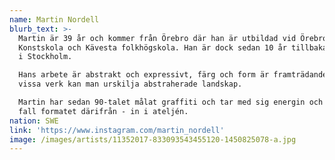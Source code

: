 ```yaml
---
name: Martin Nordell
blurb_text: >-
  Martin är 39 år och kommer från Örebro där han är utbildad vid Örebro
  Konstskola och Kävesta folkhögskola. Han är dock sedan 10 år tillbaka verksam
  i Stockholm.

  Hans arbete är abstrakt och expressivt, färg och form är framträdande och i
  vissa verk kan man urskilja abstraherade landskap. 

  Martin har sedan 90-talet målat graffiti och tar med sig energin och i många
  fall formatet därifrån - in i ateljén.
nation: SWE
link: 'https://www.instagram.com/martin_nordell'
image: /images/artists/11352017-833093543455120-1450825078-a.jpg
---
```

